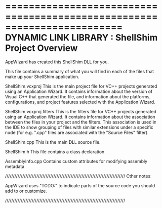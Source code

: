 ========================================================================
    DYNAMIC LINK LIBRARY : ShellShim Project Overview
========================================================================

AppWizard has created this ShellShim DLL for you.  

This file contains a summary of what you will find in each of the files that
make up your ShellShim application.

ShellShim.vcxproj
    This is the main project file for VC++ projects generated using an Application Wizard. 
    It contains information about the version of Visual C++ that generated the file, and 
    information about the platforms, configurations, and project features selected with the
    Application Wizard.

ShellShim.vcxproj.filters
    This is the filters file for VC++ projects generated using an Application Wizard. 
    It contains information about the association between the files in your project 
    and the filters. This association is used in the IDE to show grouping of files with
    similar extensions under a specific node (for e.g. ".cpp" files are associated with the
    "Source Files" filter).

ShellShim.cpp
    This is the main DLL source file.

ShellShim.h
    This file contains a class declaration.

AssemblyInfo.cpp
	Contains custom attributes for modifying assembly metadata.

/////////////////////////////////////////////////////////////////////////////
Other notes:

AppWizard uses "TODO:" to indicate parts of the source code you
should add to or customize.

/////////////////////////////////////////////////////////////////////////////
